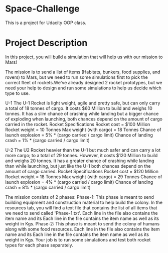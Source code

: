 # Space-Challenge

This is a project for Udacity OOP class.

# Project Description
In this project, you will build a simulation that will help us with our mission to Mars!

The mission is to send a list of items (Habitats, bunkers, food supplies, and rovers) to Mars, but we need to run some simulations first to pick the correct fleet of rockets.We've already designed 2 rocket prototypes, but we need your help to design and run some simulations to help us decide which type to use.

U-1
The U-1 Rocket is light weight, agile and pretty safe, but can only carry a total of 18 tonnes of cargo. It costs $60 Million to build and weighs 10 tonnes. It has a slim chance of crashing while landing but a bigger chance of exploding when launching, both chances depend on the amount of cargo carried in the rocket.
Rocket Specifications
Rocket cost = $100 Million
Rocket weight = 10 Tonnes
Max weight (with cargo) = 18 Tonnes
Chance of launch explosion = 5% * (cargo carried / cargo limit)
Chance of landing crash = 1% * (cargo carried / cargo limit)


U-2
The U2 Rocket heavier than the U-1 but much safer and can carry a lot more cargo; to a total of 29 tonnes. However, it costs $120 Million to build and weighs 20 tonnes. It has a greater chance of crashing while landing than while launching, but just like the U-1 both chances depend on the amount of cargo carried. Rocket Specifications
Rocket cost = $120 Million
Rocket weight = 18 Tonnes
Max weight (with cargo) = 29 Tonnes
Chance of launch explosion = 4% * (cargo carried / cargo limit)
Chance of landing crash = 8% * (cargo carried / cargo limit)

The mission consists of 2 phases:
Phase-1:
This phase is meant to send building equipment and construction material to help build the colony. In the resources tab, you will find a text file that contains the list of all items that we need to send called 'Phase-1.txt'. Each line in the file also contains the item name and its Each line in the file contains the item name as well as its weight in Kgs.
Phase-2:
This phase is meant to send the colony of humans along with some food resources. Each line in the file also contains the item name and its Each line in the file contains the item name as well as its weight in Kgs.
Your job is to run some simulations and test both rocket types for each phase separately.
